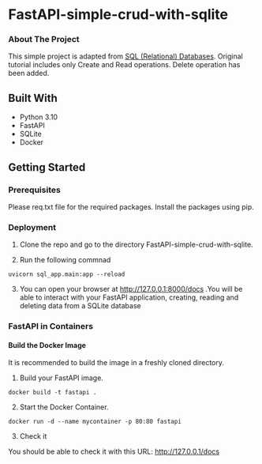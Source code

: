 # FastAPI-simple-crud-with-sqlite

### About The Project
This simple project is adapted from [SQL (Relational) Databases](https://fastapi.tiangolo.com/tutorial/sql-databases/). Original tutorial includes only Create and Read operations. Delete operation has been added.

## Built With

* Python 3.10
* FastAPI
* SQLite
* Docker

## Getting Started

### Prerequisites

Please req.txt file for the required packages. Install the packages using pip.

### Deployment

1. Clone the repo and go to the directory FastAPI-simple-crud-with-sqlite.

2. Run the following commnad
```
uvicorn sql_app.main:app --reload
```

3. You can open your browser at http://127.0.0.1:8000/docs .You will be able to interact with your FastAPI application, creating, reading and deleting data from a SQLite database


### FastAPI in Containers 

#### Build the Docker Image

It is recommended to build the image in a freshly cloned directory.

1. Build your FastAPI image.
```
docker build -t fastapi .
```

2. Start the Docker Container.
```
docker run -d --name mycontainer -p 80:80 fastapi
```

3. Check it

You should be able to check it with this URL: http://127.0.0.1/docs